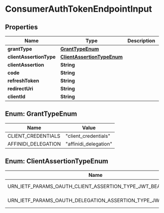# ConsumerAuthTokenEndpointInput

## Properties

| Name                    | Type                                                    | Description | Notes      |
| ----------------------- | ------------------------------------------------------- | ----------- | ---------- |
| **grantType**           | [**GrantTypeEnum**](#GrantTypeEnum)                     |             |            |
| **clientAssertionType** | [**ClientAssertionTypeEnum**](#ClientAssertionTypeEnum) |             |            |
| **clientAssertion**     | **String**                                              |             |            |
| **code**                | **String**                                              |             | [optional] |
| **refreshToken**        | **String**                                              |             | [optional] |
| **redirectUri**         | **String**                                              |             | [optional] |
| **clientId**            | **String**                                              |             | [optional] |

## Enum: GrantTypeEnum

| Name                | Value                           |
| ------------------- | ------------------------------- |
| CLIENT_CREDENTIALS  | &quot;client_credentials&quot;  |
| AFFINIDI_DELEGATION | &quot;affinidi_delegation&quot; |

## Enum: ClientAssertionTypeEnum

| Name                                                       | Value                                                                  |
| ---------------------------------------------------------- | ---------------------------------------------------------------------- |
| URN_IETF_PARAMS_OAUTH_CLIENT_ASSERTION_TYPE_JWT_BEARER     | &quot;urn:ietf:params:oauth:client-assertion-type:jwt-bearer&quot;     |
| URN_IETF_PARAMS_OAUTH_DELEGATION_ASSERTION_TYPE_JWT_BEARER | &quot;urn:ietf:params:oauth:delegation-assertion-type:jwt-bearer&quot; |
